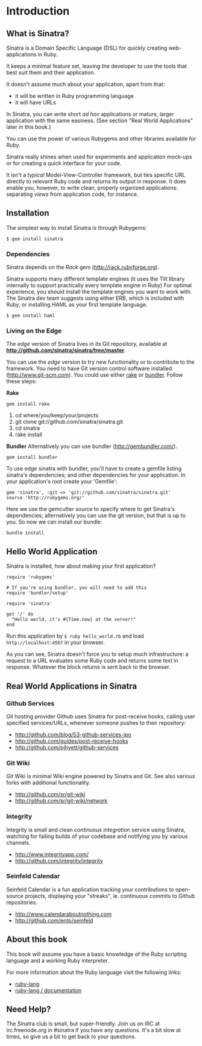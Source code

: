 Introduction
=============

What is Sinatra?
----------------
Sinatra is a Domain Specific Language (DSL) for quickly creating
web-applications in Ruby.

It keeps a minimal feature set, leaving the developer to use the
tools that best suit them and their application.

It doesn't assume much about your application, apart from that:

* it will be written in Ruby programming language
* it will have URLs

In Sinatra, you can write short _ad hoc_ applications or mature, larger
application with the same easiness.  (See section "Real World Applications"
later in this book.)

You can use the power of various Rubygems and other libraries available for
Ruby.

Sinatra really shines when used for experiments and application mock-ups or for
creating a quick interface for your code.

It isn't a _typical_ Model-View-Controller framework, but ties specific URL
directly to relevant Ruby code and returns its output in response. It does
enable you, however, to write clean, properly organized applications:
separating _views_ from application code, for instance.

Installation
------------
The simplest way to install Sinatra is through Rubygems:

    $ gem install sinatra

### Dependencies

Sinatra depends on the _Rack_ gem (<http://rack.rubyforge.org>).

Sinatra supports many different template engines (it uses the Tilt library
internally to support practically every template engine in Ruby)
For optimal experience, you should install the template engines you want to
work with.  The Sinatra dev team suggests using either ERB, which is included
with Ruby, or installing HAML as your first template language.

    $ gem install haml

### Living on the Edge

The _edge_ version of Sinatra lives in its Git repository, available at 
**<http://github.com/sinatra/sinatra/tree/master>**.

You can use the _edge_ version to try new functionality or to contribute to the
framework.  You need to have Git version control software installed
(<http://www.git-scm.com>).  You could use either
[rake](http://rake.rubyforge.org/) or [bundler](http://gembundler.com/). Follow
these steps:

**Rake**

    gem install rake

1. cd where/you/keep/your/projects
2. git clone git://github.com/sinatra/sinatra.git
3. cd sinatra
4. rake install

**Bundler**
Alternatively you can use bundler (http://gembundler.com/).

    gem install bundler

To use edge sinatra with bundler, you'll have to create a gemfile listing
sinatra's dependencies; and other dependencies for your application. In your
application's root create your 'Gemfile':

    gem 'sinatra', :git => 'git://github.com/sinatra/sinatra.git'
    source 'http://rubygems.org/'

Here we use the gemcutter source to specify where to get Sinatra's
dependencies; alternatively you can use the git version, but that is up to you.
So now we can install our bundle:

    bundle install


Hello World Application
-----------------------
Sinatra is installed, how about making your first application?

    require 'rubygems'

    # If you're using bundler, you will need to add this
    require 'bundler/setup'
    
    require 'sinatra'
    
    get '/' do
      "Hello world, it's #{Time.now} at the server!"
    end

Run this application by `$ ruby hello_world.rb` and load
`http://localhost:4567` in your browser.

As you can see, Sinatra doesn't force you to setup much infrastructure: a
request to a URL evaluates some Ruby code and returns some text in response.
Whatever the block returns is sent back to the browser.


Real World Applications in Sinatra
----------------------------------

### Github Services

Git hosting provider Github uses Sinatra for post-receive hooks, calling user
specified services/URLs, whenever someone pushes to their repository:

* <http://github.com/blog/53-github-services-ipo>
* <http://github.com/guides/post-receive-hooks>
* <http://github.com/pjhyett/github-services>

### Git Wiki

Git Wiki is minimal Wiki engine powered by Sinatra and Git. See also various
forks with additional functionality.

* <http://github.com/sr/git-wiki>
* <http://github.com/sr/git-wiki/network>

### Integrity

Integrity is small and clean _continuous integration_ service using Sinatra,
watching for failing builds of your codebase and notifying you by various
channels.

* <http://www.integrityapp.com/>
* <http://github.com/integrity/integrity>

### Seinfeld Calendar

Seinfeld Calendar is a fun application tracking your contributions to
open-source projects, displaying your "streaks", ie. continuous commits to
Github repositories.

* <http://www.calendaraboutnothing.com>
* <http://github.com/entp/seinfeld>


About this book
---------------
This book will assume you have a basic knowledge of the Ruby scripting language
and a working Ruby interpreter.

For more information about the Ruby language visit the following links:

* [ruby-lang](http://www.ruby-lang.org)
* [ruby-lang / documentation](http://www.ruby-lang.org/en/documentation/)

Need Help? 
----------

The Sinatra club is small, but super-friendly.  Join us on IRC at
irc.freenode.org in #sinatra if you have any questions.  It's a bit
slow at times, so give us a bit to get back to your questions.

